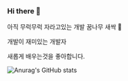### Hi there 👋

아직 무럭무럭 자라고있는 개발 꿈나무 새싹 🌱

개발이 재미있는 개발자

새롭게 배우는것을 좋아합니다.


![Anurag's GitHub stats](https://github-readme-stats.vercel.app/api?username=soyikimm&show_icons=true&theme=radical)
